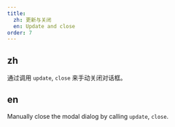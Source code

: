 ```yaml
---
title:
  zh: 更新与关闭
  en: Update and close
order: 7
---
```


## zh

通过调用 `update`, `close` 来手动关闭对话框。

## en

Manually close the modal dialog by calling `update`, `close`.  
